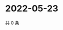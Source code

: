 # 2022-05-23

共 0 条

<!-- BEGIN WEIBO -->
<!-- 最后更新时间 Mon May 23 2022 02:18:36 GMT+0800 (China Standard Time) -->

<!-- END WEIBO -->
